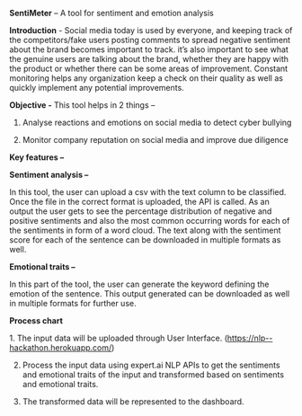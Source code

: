 ﻿**SentiMeter** – A tool for sentiment and emotion analysis 

**Introduction** - Social media today is used by everyone, and keeping track of the competitors/fake users posting comments to spread negative sentiment about the brand becomes important to track. it’s also important to see what the genuine users are talking about the brand, whether they are happy with the product or whether there can be some areas of improvement. Constant monitoring helps any organization keep a check on their quality as well as quickly implement any potential improvements. 


**Objective -** This tool helps in 2 things – 

1. Analyse reactions and emotions on social media to detect cyber bullying 

2. Monitor company reputation on social media and improve due diligence


**Key features –** 

**Sentiment analysis –** 

In this tool, the user can upload a csv with the text column to be classified. Once the file in the correct format is uploaded, the API is called. As an output the user gets to see the percentage distribution of negative and positive sentiments and also the most common occurring words for each of the sentiments in form of a word cloud. The text along with the sentiment score for each of the sentence can be downloaded in multiple formats as well. 

**Emotional traits –** 

In this part of the tool, the user can generate the keyword defining the emotion of the sentence. This output generated can be downloaded as well in multiple formats for further use.









**Process chart**



﻿1. The input data will be uploaded through User Interface. (https://nlp--hackathon.herokuapp.com/)

2. ﻿Process the input data using expert.ai NLP APIs to get the sentiments and emotional traits of the input and transformed based on sentiments and emotional traits.

3. The transformed data will be represented to the dashboard.
